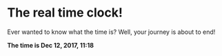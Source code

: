 # The real time clock!

Ever wanted to know what the time is? Well, your journey is about to end!

**The time is Dec 12, 2017, 11:18**
